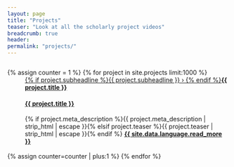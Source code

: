 ```yaml
---
layout: page
title: "Projects"
teaser: "Look at all the scholarly project videos"
breadcrumb: true
header:
permalink: "projects/"
---
```

<div class="row">
	<div class="small-12 columns t30">
		<dl class="accordion" data-accordion>
			{% assign counter = 1 %}
			{% for project in site.projects limit:1000 %}
			<dd class="accordion-navigation">
			<a href="#panel{{ counter }}"><span class="iconfont"></span> {% if project.subheadline %}{{ project.subheadline }} › {% endif %}<strong>{{ project.title }}</strong></a>
				<div id="panel{{ counter }}" class="content">
                    <h4><a href="{{ site.url }}{{ site.baseurl }}{{ project.url }}">{{ project.title }}</a></h4>
					{% if project.meta_description %}{{ project.meta_description | strip_html | escape }}{% elsif project.teaser %}{{ project.teaser | strip_html | escape }}{% endif %}
					<a href="{{ site.url }}{{ site.baseurl }}{{ project.url }}" title="Read {{ project.title | escape_once }}"><strong>{{ site.data.language.read_more }}</strong></a><br><br>
				</div>
			</dd>
			{% assign counter=counter | plus:1 %}
			{% endfor %}
		</dl>
	</div><!-- /.small-12.columns -->
</div><!-- /.row -->
